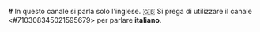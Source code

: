 **#** In questo canale si parla solo l'inglese. 🇬🇧 Si prega di utilizzare il canale <#710308345021595679> per parlare **italiano**.